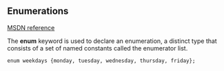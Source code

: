 ## Enumerations 
[MSDN reference](https://msdn.microsoft.com/en-us/library/sbbt4032.aspx)


The **enum** keyword is used to declare an enumeration, a distinct type that consists of a set of named constants called the enumerator list.

```enum weekdays {monday, tuesday, wednesday, thursday, friday};```